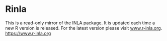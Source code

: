 # Rinla
This is a read-only mirror of the INLA package. 
It is updated each time a new R version is released. 
For the latest version please visit www.r-inla.org. https://www.r-inla.org
